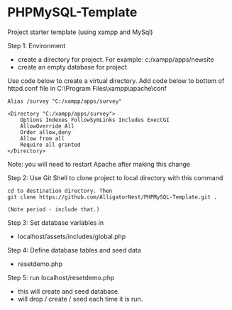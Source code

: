 # PHPMySQL-Template
Project starter template (using xampp and MySql)

Step 1: Environment
* create a directory for project. For example: c:/xampp/apps/newsite
* create an empty database for project

Use code below to create a virtual directory.
Add code below to bottom of httpd.conf file in C:\Program Files\xampp\apache\conf
```
Alias /survey "C:/xampp/apps/survey"

<Directory "C:/xampp/apps/survey">
	Options Indexes FollowSymLinks Includes ExecCGI
	AllowOverride All
	Order allow,deny
	Allow from all
  	Require all granted
</Directory>
```
Note: you will need to restart Apache after making this change

Step 2: Use Git Shell to clone project to local directory with this command
```
cd to destination directory. Then
git clone https://github.com/AlligatorNest/PHPMySQL-Template.git .

(Note period - include that.)
```

Step 3: Set database variables in 
* localhost/assets/includes/global.php

Step 4: Define database tables and seed data
* resetdemo.php 

Step 5: run localhost/resetdemo.php
* this will create and seed database. 
* will drop / create / seed each time it is run.









